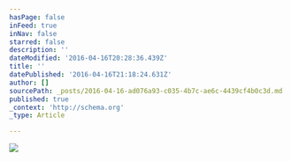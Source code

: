 ```yaml
---
hasPage: false
inFeed: true
inNav: false
starred: false
description: ''
dateModified: '2016-04-16T20:28:36.439Z'
title: ''
datePublished: '2016-04-16T21:18:24.631Z'
author: []
sourcePath: _posts/2016-04-16-ad076a93-c035-4b7c-ae6c-4439cf4b0c3d.md
published: true
_context: 'http://schema.org'
_type: Article

---
```

![](https://the-grid-user-content.s3-us-west-2.amazonaws.com/515c283a-2325-4871-aa16-a6c69cf863de.jpg)